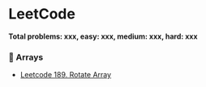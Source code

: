 # LeetCode
**Total problems: xxx, easy: xxx, medium: xxx, hard: xxx**

### :pushpin: Arrays
- [Leetcode 189. Rotate Array](189-rotate-array/)
